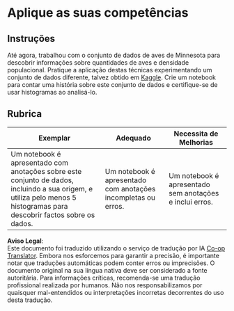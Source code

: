 <!--
CO_OP_TRANSLATOR_METADATA:
{
  "original_hash": "40eeb9b9f94009c537c7811f9f27f037",
  "translation_date": "2025-08-24T22:37:51+00:00",
  "source_file": "3-Data-Visualization/10-visualization-distributions/assignment.md",
  "language_code": "pt"
}
-->
# Aplique as suas competências

## Instruções

Até agora, trabalhou com o conjunto de dados de aves de Minnesota para descobrir informações sobre quantidades de aves e densidade populacional. Pratique a aplicação destas técnicas experimentando um conjunto de dados diferente, talvez obtido em [Kaggle](https://www.kaggle.com/). Crie um notebook para contar uma história sobre este conjunto de dados e certifique-se de usar histogramas ao analisá-lo.

## Rubrica

Exemplar | Adequado | Necessita de Melhorias
--- | --- | --- |
Um notebook é apresentado com anotações sobre este conjunto de dados, incluindo a sua origem, e utiliza pelo menos 5 histogramas para descobrir factos sobre os dados. | Um notebook é apresentado com anotações incompletas ou erros. | Um notebook é apresentado sem anotações e inclui erros.

**Aviso Legal**:  
Este documento foi traduzido utilizando o serviço de tradução por IA [Co-op Translator](https://github.com/Azure/co-op-translator). Embora nos esforcemos para garantir a precisão, é importante notar que traduções automáticas podem conter erros ou imprecisões. O documento original na sua língua nativa deve ser considerado a fonte autoritária. Para informações críticas, recomenda-se uma tradução profissional realizada por humanos. Não nos responsabilizamos por quaisquer mal-entendidos ou interpretações incorretas decorrentes do uso desta tradução.